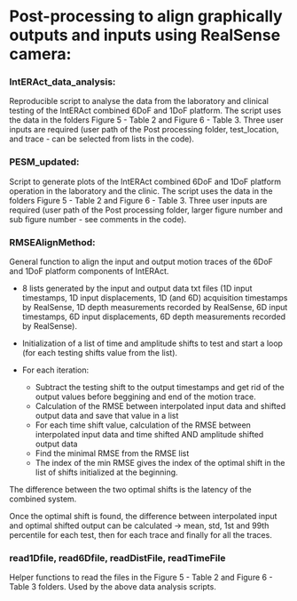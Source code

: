 # Post-processing to align graphically outputs and inputs using RealSense camera: 

### IntERAct_data_analysis:
Reproducible script to analyse the data from the laboratory and clinical testing of the IntERAct combined 6DoF and 1DoF platform. The script uses the data in the folders Figure 5 - Table 2 and Figure 6 - Table 3. Three user inputs are required (user path of the Post processing folder, test_location, and trace - can be selected from lists in the code).

### PESM_updated:
Script to generate plots of the IntERAct combined 6DoF and 1DoF platform operation in the laboratory and the clinic. The script uses the data in the folders Figure 5 - Table 2 and Figure 6 - Table 3. Three user inputs are required (user path of the Post processing folder, larger figure number and sub figure number - see comments in the code).

### RMSEAlignMethod:
General function to align the input and output motion traces of the 6DoF and 1DoF platform components of IntERAct.
- 8 lists generated by the input and output data txt files (1D input timestamps, 1D input displacements, 1D (and 6D) acquisition timestamps by RealSense, 1D depth measurements recorded by RealSense, 6D input timestamps, 6D input displacements, 6D depth measurements recorded by RealSense).  

- Initialization of a list of time and amplitude shifts to test and start a loop (for each testing shifts value from the list).


- For each iteration: 

  - Subtract the testing shift to the output timestamps and get rid of the output values before beggining and end of the motion trace. 
  - Calculation of the RMSE between interpolated input data and shifted output data and save that value in a list
  - For each time shift value, calculation of the RMSE between interpolated input data and time shifted AND amplitude shifted output data
  - Find the minimal RMSE from the RMSE list 
  - The index of the min RMSE gives the index of the optimal shift in the list of shifts initialized at the beginning.  

The difference between the two optimal shifts is the latency of the combined system. 

Once the optimal shift is found, the difference between interpolated input and optimal shifted output can be calculated -> mean, std, 1st and 99th percentile for each test, then for each trace and finally for all the traces.

### read1Dfile, read6Dfile, readDistFile, readTimeFile
Helper functions to read the files in the Figure 5 - Table 2 and Figure 6 - Table 3 folders. Used by the above data analysis scripts.
